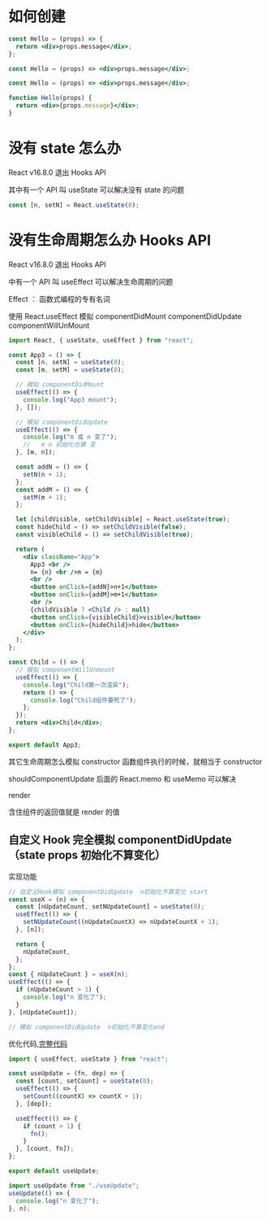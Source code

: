 # 如何创建

```jsx
const Hello = (props) => {
  return <div>props.message</div>;
};

const Hello = (props) => <div>props.message</div>;

const Hello = (props) => <div>props.message</div>;

function Hello(props) {
  return <div>{props.message}</div>;
}
```

# 没有 state 怎么办

React v16.8.0 退出 Hooks API

其中有一个 API 叫 useState 可以解决没有 state 的问题

```jsx
const [n, setN] = React.useState(0);
```

# 没有生命周期怎么办 Hooks API

React v16.8.0 退出 Hooks API

中有一个 API 叫 useEffect 可以解决生命周期的问题

Effect ： 函数式编程的专有名词

使用 React.useEffect 模拟
componentDidMount
componentDidUpdate
componentWillUnMount

```jsx
import React, { useState, useEffect } from "react";

const App3 = () => {
  const [n, setN] = useState(0);
  const [m, setM] = useState(0);

  // 模拟 componentDidMount
  useEffect(() => {
    console.log("App3 mount");
  }, []);

  // 模拟 componentDidUpdate
  useEffect(() => {
    console.log("m 或 n 变了");
    //   m n 初始化也算 变
  }, [m, n]);

  const addN = () => {
    setN(n + 1);
  };
  const addM = () => {
    setM(m + 1);
  };

  let [childVisible, setChildVisible] = React.useState(true);
  const hideChild = () => setChildVisible(false);
  const visibleChild = () => setChildVisible(true);

  return (
    <div className="App">
      App3 <br />
      n= {n} <br />m = {m}
      <br />
      <button onClick={addN}>n+1</button>
      <button onClick={addM}>m+1</button>
      <br />
      {childVisible ? <Child /> : null}
      <button onClick={visibleChild}>visible</button>
      <button onClick={hideChild}>hide</button>
    </div>
  );
};

const Child = () => {
  // 模拟 componentWillUnmount
  useEffect(() => {
    console.log("Child第一次渲染");
    return () => {
      console.log("Child组件要死了");
    };
  });
  return <div>Child</div>;
};

export default App3;
```

其它生命周期怎么模拟
constructor
函数组件执行的时候，就相当于 constructor

shouldComponentUpdate
后面的 React.memo 和 useMemo 可以解决

render

含住组件的返回值就是 render 的值

## 自定义 Hook 完全模拟 componentDidUpdate （state props 初始化不算变化）

实现功能

```jsx
// 自定义Hook模拟 componentDidUpdate  n初始化不算变化 start
const useX = (n) => {
  const [nUpdateCount, setNUpdateCount] = useState(0);
  useEffect(() => {
    setNUpdateCount((nUpdateCountX) => nUpdateCountX + 1);
  }, [n]);

  return {
    nUpdateCount,
  };
};
const { nUpdateCount } = useX(n);
useEffect(() => {
  if (nUpdateCount > 1) {
    console.log("n 变化了");
  }
}, [nUpdateCount]);

// 模拟 componentDidUpdate  n初始化不算变化end
```

优化代码,[完整代码](https://github.com/CaoBaoWang/react-demo1/commit/bbb204d983a8759b285333985abbd105cc3f6a88)

```jsx
import { useEffect, useState } from "react";

const useUpdate = (fn, dep) => {
  const [count, setCount] = useState(0);
  useEffect(() => {
    setCount((countX) => countX + 1);
  }, [dep]);

  useEffect(() => {
    if (count > 1) {
      fn();
    }
  }, [count, fn]);
};

export default useUpdate;

import useUpdate from "./useUpdate";
useUpdate(() => {
  console.log("n 变化了");
}, n);
```
